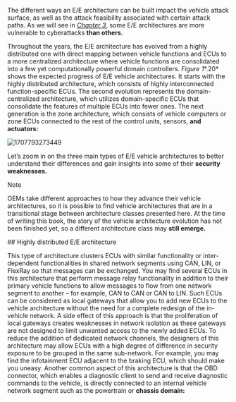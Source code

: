 The different ways an []()E/E architecture can be built impact the vehicle attack surface, as well as the attack feasibility associated with certain attack paths. As we will see in [*Chapter 3*](https://subscription.packtpub.com/book/security/9781801076531/2/ch02lvl1sec08/B17055_03.xhtml#_idTextAnchor101), some E/E architectures are more vulnerable to cyberattacks **than others.**

Throughout the years, the E/E architecture has evolved from a highly distributed one with direct mapping between vehicle functions and ECUs to a more centralized architecture where vehicle functions are consolidated into a few yet computationally powerful domain controllers. *Figure 1**.20* shows the expected progress of E/E vehicle architectures. It starts with the highly distributed architecture, which consists of highly interconnected function-specific ECUs. The second evolution represents the domain-centralized architecture, which utilizes domain-specific ECUs that consolidate the features of multiple ECUs into fewer ones. The next generation is the zone architecture, which consists of vehicle computers or zone ECUs connected to the rest of the control units, sensors, **and actuators:**

![1707793273449](image/VehicleArchitecture/1707793273449.png)



Let’s zoom in on the three []()main types of E/E vehicle architectures to better understand their differences and gain insights into some of their **security weaknesses.**

Note

OEMs take different approaches to how they advance their vehicle architectures, so it is possible to find vehicle architectures that are in a transitional stage between architecture classes presented here. At the time of writing this book, the story of the vehicle architecture evolution has not been finished yet, so a different architecture class may **still emerge.**

[]()## Highly distributed E/E architecture

This type of architecture []()clusters ECUs with similar functionality or inter-dependent functionalities in shared network segments using []()CAN, LIN, or FlexRay so that messages can be exchanged. You may find several ECUs in this architecture that perform message relay functionality in addition to their primary vehicle functions to allow messages to flow from one network segment to another – for example, CAN to CAN or CAN to LIN. Such ECUs can be considered as local gateways that allow you to add new ECUs to the vehicle architecture without the need for a complete redesign of the in-vehicle network. A side effect of this approach is that the proliferation of local gateways creates weaknesses in network isolation as these gateways are not designed to limit unwanted access to the newly added ECUs. To reduce the addition of dedicated network channels, the designers of this architecture may allow ECUs with a high degree of difference in security exposure to be grouped in the same sub-network. For example, you may find the infotainment ECU adjacent to the braking ECU, which should make you uneasy. Another common aspect of this architecture is that the OBD connector, which enables []()a diagnostic client to send and receive diagnostic commands to the vehicle, is directly connected[]() to an internal vehic[]()le network segment such as the powertrain or **chassis domain:**
